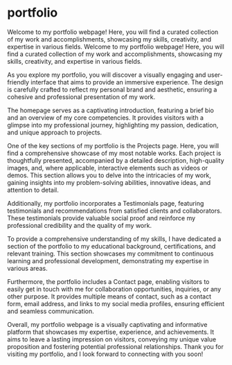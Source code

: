 # portfolio
Welcome to my portfolio webpage! Here, you will find a curated collection of my work and accomplishments, showcasing my skills, creativity, and expertise in various fields.
Welcome to my portfolio webpage! Here, you will find a curated collection of my work and accomplishments, showcasing my skills, creativity, and expertise in various fields. 

As you explore my portfolio, you will discover a visually engaging and user-friendly interface that aims to provide an immersive experience. The design is carefully crafted to reflect my personal brand and aesthetic, ensuring a cohesive and professional presentation of my work.

The homepage serves as a captivating introduction, featuring a brief bio and an overview of my core competencies. It provides visitors with a glimpse into my professional journey, highlighting my passion, dedication, and unique approach to projects.

One of the key sections of my portfolio is the Projects page. Here, you will find a comprehensive showcase of my most notable works. Each project is thoughtfully presented, accompanied by a detailed description, high-quality images, and, where applicable, interactive elements such as videos or demos. This section allows you to delve into the intricacies of my work, gaining insights into my problem-solving abilities, innovative ideas, and attention to detail.

Additionally, my portfolio incorporates a Testimonials page, featuring testimonials and recommendations from satisfied clients and collaborators. These testimonials provide valuable social proof and reinforce my professional credibility and the quality of my work.

To provide a comprehensive understanding of my skills, I have dedicated a section of the portfolio to my educational background, certifications, and relevant training. This section showcases my commitment to continuous learning and professional development, demonstrating my expertise in various areas.

Furthermore, the portfolio includes a Contact page, enabling visitors to easily get in touch with me for collaboration opportunities, inquiries, or any other purpose. It provides multiple means of contact, such as a contact form, email address, and links to my social media profiles, ensuring efficient and seamless communication.

Overall, my portfolio webpage is a visually captivating and informative platform that showcases my expertise, experience, and achievements. It aims to leave a lasting impression on visitors, conveying my unique value proposition and fostering potential professional relationships. Thank you for visiting my portfolio, and I look forward to connecting with you soon!
